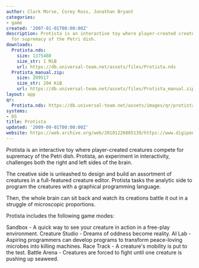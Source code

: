 ```yaml
---
author: Clark Morse, Corey Ross, Jonathan Bryant
categories:
- game
created: '2007-01-01T00:00:00Z'
description: Protista is an interactive toy where player-created creatures compete
  for supremacy of the Petri dish.
downloads:
  Protista.nds:
    size: 1375488
    size_str: 1 MiB
    url: https://db.universal-team.net/assets/files/Protista.nds
  Protista_manual.zip:
    size: 209517
    size_str: 204 KiB
    url: https://db.universal-team.net/assets/files/Protista_manual.zip
layout: app
qr:
  Protista.nds: https://db.universal-team.net/assets/images/qr/protista-nds.png
systems:
- DS
title: Protista
updated: '2009-09-01T00:00:00Z'
website: https://web.archive.org/web/20101226085139/https://www.digipen.edu/?id=1170&proj=436
---
```

Protista is an interactive toy where player-created creatures compete for supremacy of the Petri dish. Protista, an experiment in interactivity, challenges both the right and left sides of the brain.

The creative side is unleashed to design and build an assortment of creatures in a full-featured creature editor. Protista tasks the analytic side to program the creatures with a graphical programming language.

Then, the whole brain can sit back and watch its creations battle it out in a struggle of microscopic proportions.

Protista includes the following game modes:

Sandbox - A quick way to see your creature in action in a free-play environment.
Creature Studio - Dreams of oddness become reality.
AI Lab - Aspiring programmers can develop programs to transform peace-loving microbes into killing machines.
Race Track - A creature's mobility is put to the test.
Battle Arena - Creatures are forced to fight until one creature is pushing up seaweed.